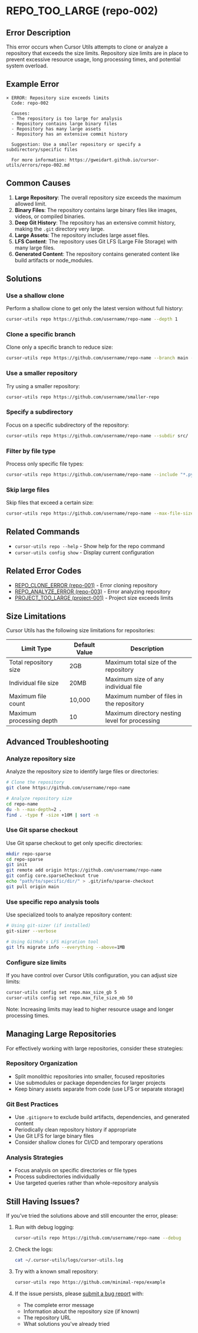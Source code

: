 # REPO_TOO_LARGE (repo-002)

## Error Description

This error occurs when Cursor Utils attempts to clone or analyze a repository that exceeds the size limits. Repository size limits are in place to prevent excessive resource usage, long processing times, and potential system overload.

## Example Error

```
× ERROR: Repository size exceeds limits
  Code: repo-002
  
  Causes:
  - The repository is too large for analysis
  - Repository contains large binary files
  - Repository has many large assets
  - Repository has an extensive commit history
  
  Suggestion: Use a smaller repository or specify a subdirectory/specific files
  
  For more information: https://gweidart.github.io/cursor-utils/errors/repo-002.md
```

## Common Causes

1. **Large Repository**: The overall repository size exceeds the maximum allowed limit.
2. **Binary Files**: The repository contains large binary files like images, videos, or compiled binaries.
3. **Deep Git History**: The repository has an extensive commit history, making the `.git` directory very large.
4. **Large Assets**: The repository includes large asset files.
5. **LFS Content**: The repository uses Git LFS (Large File Storage) with many large files.
6. **Generated Content**: The repository contains generated content like build artifacts or node_modules.

## Solutions

### Use a shallow clone

Perform a shallow clone to get only the latest version without full history:

```bash
cursor-utils repo https://github.com/username/repo-name --depth 1
```

### Clone a specific branch

Clone only a specific branch to reduce size:

```bash
cursor-utils repo https://github.com/username/repo-name --branch main --single-branch
```

### Use a smaller repository

Try using a smaller repository:

```bash
cursor-utils repo https://github.com/username/smaller-repo
```

### Specify a subdirectory

Focus on a specific subdirectory of the repository:

```bash
cursor-utils repo https://github.com/username/repo-name --subdir src/
```

### Filter by file type

Process only specific file types:

```bash
cursor-utils repo https://github.com/username/repo-name --include "*.py" --exclude "*.png,*.jpg"
```

### Skip large files

Skip files that exceed a certain size:

```bash
cursor-utils repo https://github.com/username/repo-name --max-file-size 1MB
```

## Related Commands

- `cursor-utils repo --help` - Show help for the repo command
- `cursor-utils config show` - Display current configuration

## Related Error Codes

- [REPO_CLONE_ERROR (repo-001)](repo-001.md) - Error cloning repository
- [REPO_ANALYZE_ERROR (repo-003)](repo-003.md) - Error analyzing repository
- [PROJECT_TOO_LARGE (project-001)](project-001.md) - Project size exceeds limits

## Size Limitations

Cursor Utils has the following size limitations for repositories:

| Limit Type | Default Value | Description |
|------------|---------------|-------------|
| Total repository size | 2GB | Maximum total size of the repository |
| Individual file size | 20MB | Maximum size of any individual file |
| Maximum file count | 10,000 | Maximum number of files in the repository |
| Maximum processing depth | 10 | Maximum directory nesting level for processing |

## Advanced Troubleshooting

### Analyze repository size

Analyze the repository size to identify large files or directories:

```bash
# Clone the repository
git clone https://github.com/username/repo-name

# Analyze repository size
cd repo-name
du -h --max-depth=2 .
find . -type f -size +10M | sort -n
```

### Use Git sparse checkout

Use Git sparse checkout to get only specific directories:

```bash
mkdir repo-sparse
cd repo-sparse
git init
git remote add origin https://github.com/username/repo-name
git config core.sparseCheckout true
echo "path/to/specific/dir/" > .git/info/sparse-checkout
git pull origin main
```

### Use specific repo analysis tools

Use specialized tools to analyze repository content:

```bash
# Using git-sizer (if installed)
git-sizer --verbose

# Using GitHub's LFS migration tool
git lfs migrate info --everything --above=1MB
```

### Configure size limits

If you have control over Cursor Utils configuration, you can adjust size limits:

```bash
cursor-utils config set repo.max_size_gb 5
cursor-utils config set repo.max_file_size_mb 50
```

Note: Increasing limits may lead to higher resource usage and longer processing times.

## Managing Large Repositories

For effectively working with large repositories, consider these strategies:

### Repository Organization

- Split monolithic repositories into smaller, focused repositories
- Use submodules or package dependencies for larger projects
- Keep binary assets separate from code (use LFS or separate storage)

### Git Best Practices

- Use `.gitignore` to exclude build artifacts, dependencies, and generated content
- Periodically clean repository history if appropriate
- Use Git LFS for large binary files
- Consider shallow clones for CI/CD and temporary operations

### Analysis Strategies

- Focus analysis on specific directories or file types
- Process subdirectories individually
- Use targeted queries rather than whole-repository analysis

## Still Having Issues?

If you've tried the solutions above and still encounter the error, please:

1. Run with debug logging:
   ```bash
   cursor-utils repo https://github.com/username/repo-name --debug
   ```

2. Check the logs:
   ```bash
   cat ~/.cursor-utils/logs/cursor-utils.log
   ```

3. Try with a known small repository:
   ```bash
   cursor-utils repo https://github.com/minimal-repo/example
   ```

4. If the issue persists, please [submit a bug report](https://github.com/gweidart/cursor-utils/issues) with:
   - The complete error message
   - Information about the repository size (if known)
   - The repository URL
   - What solutions you've already tried 